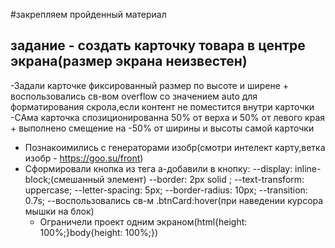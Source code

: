 #закрепляем пройденный материал
## задание - создать карточку товара в центре экрана(размер экрана неизвестен)

-Задали карточке фиксированный размер по высоте и ширене + воспользовались св-вом overflow со значением auto для форматирования скрола,если контент не поместится внутри карточки
-САма карточка спозиционированна 50% от верха и 50% от левого края + выполнено смещение на -50% от ширины и высоты самой карточки
- Познакоимились с генераторами изобр(смотри интелект карту,ветка изобр - https://goo.su/front)
- Сформировали кнопка из тега а-добавили в кнопку:
  --display: inline-block;(смешанный элемент)
  --border: 2px solid ;
  --text-transform: uppercase;
  --letter-spacing: 5px;
  --border-radius: 10px;
  --transition: 0.7s;
  --воспользовались св-м .btnCard:hover(при наведении курсора мышки на блок)
  - Ограничели проект одним экраном(html{height: 100%;}body{height: 100%;})
